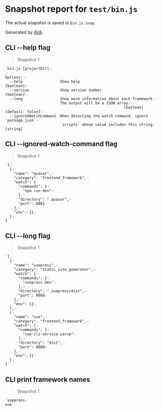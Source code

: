 # Snapshot report for `test/bin.js`

The actual snapshot is saved in `bin.js.snap`.

Generated by [AVA](https://ava.li).

## CLI --help flag

> Snapshot 1

    `bin.js [projectDir]␊
    ␊
    Options:␊
      --help                 Show help                                     [boolean]␊
      --version              Show version number                           [boolean]␊
      --long                 Show more information about each framework.␊
                             The output will be a JSON array.␊
                                                          [boolean] [default: false]␊
      --ignoredWatchCommand  When detecting the watch command, ignore `package.json`␊
                             `scripts` whose value includes this string.    [string]`

## CLI --ignored-watch-command flag

> Snapshot 1

    `[␊
      {␊
        "name": "quasar",␊
        "category": "frontend_framework",␊
        "watch": {␊
          "commands": [␊
            "npm run dev"␊
          ],␊
          "directory": ".quasar",␊
          "port": 8081␊
        },␊
        "env": {}␊
      }␊
    ]`

## CLI --long flag

> Snapshot 1

    `[␊
      {␊
        "name": "vuepress",␊
        "category": "static_site_generator",␊
        "watch": {␊
          "commands": [␊
            "vuepress dev"␊
          ],␊
          "directory": ".vuepress/dist",␊
          "port": 8080␊
        },␊
        "env": {}␊
      },␊
      {␊
        "name": "vue",␊
        "category": "frontend_framework",␊
        "watch": {␊
          "commands": [␊
            "vue-cli-service serve"␊
          ],␊
          "directory": "dist",␊
          "port": 8080␊
        },␊
        "env": {}␊
      }␊
    ]`

## CLI print framework names

> Snapshot 1

    `vuepress␊
    vue`
